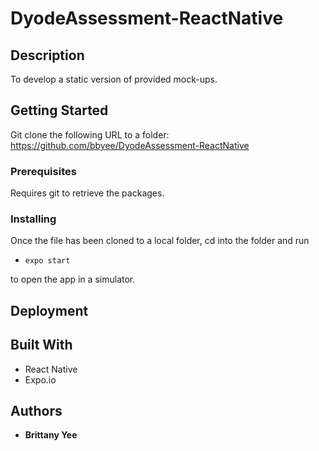 # DyodeAssessment-ReactNative


## Description

To develop a static version of provided mock-ups.


## Getting Started

Git clone the following URL to a folder: https://github.com/bbyee/DyodeAssessment-ReactNative

### Prerequisites

Requires git to retrieve the packages.

### Installing

Once the file has been cloned to a local folder, cd into the folder and run

- `expo start`

to open the app in a simulator.


## Deployment



## Built With

- React Native
- Expo.io


## Authors

- **Brittany Yee**
